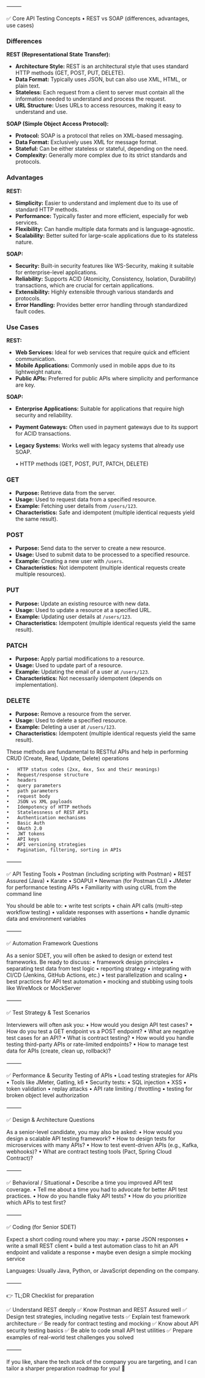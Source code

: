 
⸻

✅ Core API Testing Concepts
	•	REST vs SOAP (differences, advantages, use cases)

### Differences

**REST (Representational State Transfer):**
- **Architecture Style:** REST is an architectural style that uses standard HTTP methods (GET, POST, PUT, DELETE).
- **Data Format:** Typically uses JSON, but can also use XML, HTML, or plain text.
- **Stateless:** Each request from a client to server must contain all the information needed to understand and process the request.
- **URL Structure:** Uses URLs to access resources, making it easy to understand and use.

**SOAP (Simple Object Access Protocol):**
- **Protocol:** SOAP is a protocol that relies on XML-based messaging.
- **Data Format:** Exclusively uses XML for message format.
- **Stateful:** Can be either stateless or stateful, depending on the need.
- **Complexity:** Generally more complex due to its strict standards and protocols.

### Advantages

**REST:**
- **Simplicity:** Easier to understand and implement due to its use of standard HTTP methods.
- **Performance:** Typically faster and more efficient, especially for web services.
- **Flexibility:** Can handle multiple data formats and is language-agnostic.
- **Scalability:** Better suited for large-scale applications due to its stateless nature.

**SOAP:**
- **Security:** Built-in security features like WS-Security, making it suitable for enterprise-level applications.
- **Reliability:** Supports ACID (Atomicity, Consistency, Isolation, Durability) transactions, which are crucial for certain applications.
- **Extensibility:** Highly extensible through various standards and protocols.
- **Error Handling:** Provides better error handling through standardized fault codes.

### Use Cases

**REST:**
- **Web Services:** Ideal for web services that require quick and efficient communication.
- **Mobile Applications:** Commonly used in mobile apps due to its lightweight nature.
- **Public APIs:** Preferred for public APIs where simplicity and performance are key.

**SOAP:**
- **Enterprise Applications:** Suitable for applications that require high security and reliability.
- **Payment Gateways:** Often used in payment gateways due to its support for ACID transactions.
- **Legacy Systems:** Works well with legacy systems that already use SOAP.



	•	HTTP methods (GET, POST, PUT, PATCH, DELETE)

### **GET**
- **Purpose:** Retrieve data from the server.
- **Usage:** Used to request data from a specified resource.
- **Example:** Fetching user details from `/users/123`.
- **Characteristics:** Safe and idempotent (multiple identical requests yield the same result).

### **POST**
- **Purpose:** Send data to the server to create a new resource.
- **Usage:** Used to submit data to be processed to a specified resource.
- **Example:** Creating a new user with `/users`.
- **Characteristics:** Not idempotent (multiple identical requests create multiple resources).

### **PUT**
- **Purpose:** Update an existing resource with new data.
- **Usage:** Used to update a resource at a specified URL.
- **Example:** Updating user details at `/users/123`.
- **Characteristics:** Idempotent (multiple identical requests yield the same result).

### **PATCH**
- **Purpose:** Apply partial modifications to a resource.
- **Usage:** Used to update part of a resource.
- **Example:** Updating the email of a user at `/users/123`.
- **Characteristics:** Not necessarily idempotent (depends on implementation).

### **DELETE**
- **Purpose:** Remove a resource from the server.
- **Usage:** Used to delete a specified resource.
- **Example:** Deleting a user at `/users/123`.
- **Characteristics:** Idempotent (multiple identical requests yield the same result).

These methods are fundamental to RESTful APIs and help in performing CRUD (Create, Read, Update, Delete) operations 


	•	HTTP status codes (2xx, 4xx, 5xx and their meanings)
	•	Request/response structure
	•	headers
	•	query parameters
	•	path parameters
	•	request body
	•	JSON vs XML payloads
	•	Idempotency of HTTP methods
	•	Statelessness of REST APIs
	•	Authentication mechanisms
	•	Basic Auth
	•	OAuth 2.0
	•	JWT tokens
	•	API keys
	•	API versioning strategies
	•	Pagination, filtering, sorting in APIs

⸻

✅ API Testing Tools
	•	Postman (including scripting with Postman)
	•	REST Assured (Java)
	•	Karate
	•	SOAPUI
	•	Newman (for Postman CLI)
	•	JMeter for performance testing APIs
	•	Familiarity with using cURL from the command line

You should be able to:
	•	write test scripts
	•	chain API calls (multi-step workflow testing)
	•	validate responses with assertions
	•	handle dynamic data and environment variables

⸻

✅ Automation Framework Questions

As a senior SDET, you will often be asked to design or extend test frameworks. Be ready to discuss:
	•	framework design principles
	•	separating test data from test logic
	•	reporting strategy
	•	integrating with CI/CD (Jenkins, GitHub Actions, etc.)
	•	test parallelization and scaling
	•	best practices for API test automation
	•	mocking and stubbing using tools like WireMock or MockServer

⸻

✅ Test Strategy & Test Scenarios

Interviewers will often ask you:
	•	How would you design API test cases?
	•	How do you test a GET endpoint vs a POST endpoint?
	•	What are negative test cases for an API?
	•	What is contract testing?
	•	How would you handle testing third-party APIs or rate-limited endpoints?
	•	How to manage test data for APIs (create, clean up, rollback)?

⸻

✅ Performance & Security Testing of APIs
	•	Load testing strategies for APIs
	•	Tools like JMeter, Gatling, k6
	•	Security tests:
	•	SQL injection
	•	XSS
	•	token validation
	•	replay attacks
	•	API rate limiting / throttling
	•	testing for broken object level authorization

⸻

✅ Design & Architecture Questions

As a senior-level candidate, you may also be asked:
	•	How would you design a scalable API testing framework?
	•	How to design tests for microservices with many APIs?
	•	How to test event-driven APIs (e.g., Kafka, webhooks)?
	•	What are contract testing tools (Pact, Spring Cloud Contract)?

⸻

✅ Behavioral / Situational
	•	Describe a time you improved API test coverage.
	•	Tell me about a time you had to advocate for better API test practices.
	•	How do you handle flaky API tests?
	•	How do you prioritize which APIs to test first?

⸻

✅ Coding (for Senior SDET)

Expect a short coding round where you may:
	•	parse JSON responses
	•	write a small REST client
	•	build a test automation class to hit an API endpoint and validate a response
	•	maybe even design a simple mocking service

Languages: Usually Java, Python, or JavaScript depending on the company.

⸻

👉 TL;DR Checklist for preparation

✅ Understand REST deeply
✅ Know Postman and REST Assured well
✅ Design test strategies, including negative tests
✅ Explain test framework architecture
✅ Be ready for contract testing and mocking
✅ Know about API security testing basics
✅ Be able to code small API test utilities
✅ Prepare examples of real-world test challenges you solved

⸻

If you like, share the tech stack of the company you are targeting, and I can tailor a sharper preparation roadmap for you! 🚀
